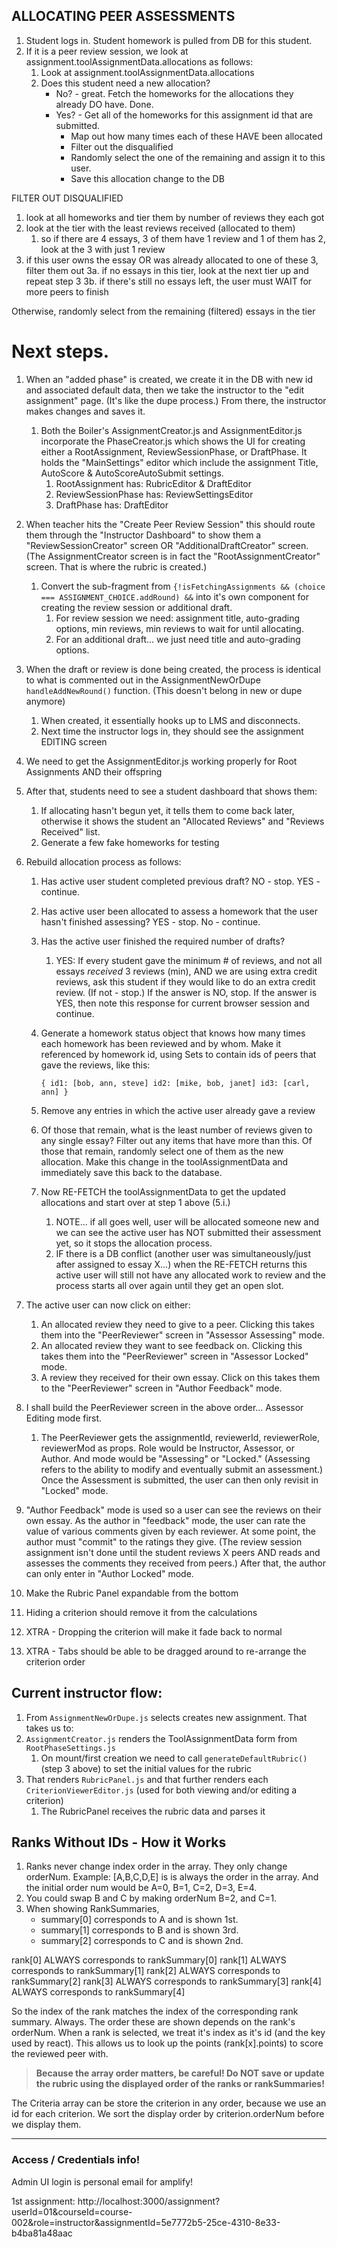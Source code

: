 ## ALLOCATING PEER ASSESSMENTS

1. Student logs in. Student homework is pulled from DB for this student.
2. If it is a peer review session, we look at assignment.toolAssignmentData.allocations as follows:
   1. Look at assignment.toolAssignmentData.allocations 
   1. Does this student need a new allocation?
      * No? - great. Fetch the homeworks for the allocations they already DO have. Done.
      * Yes? - Get all of the homeworks for this assignment id that are submitted.
         - Map out how many times each of these HAVE been allocated
         - Filter out the disqualified
         - Randomly select the one of the remaining and assign it to this user.
         - Save this allocation change to the DB
   
FILTER OUT DISQUALIFIED

1. look at all homeworks and tier them by number of reviews they each got
2. look at the tier with the least reviews received (allocated to them)
   1. so if there are 4 essays, 3 of them have 1 review and 1 of them has 2, look at the 3 with just 1 review
3. if this user owns the essay OR was already allocated to one of these 3, filter them out
   3a. if no essays in this tier, look at the next tier up and repeat step 3
   3b. if there's still no essays left, the user must WAIT for more peers to finish
   
Otherwise, randomly select from the remaining (filtered) essays in the tier
   
   



# Next steps.

1. When an "added phase" is created, we create it in the DB with new id and associated default data, then we take
   the instructor to the "edit assignment" page. (It's like the dupe process.) From there, the instructor makes changes
   and saves it.
      1. Both the Boiler's AssignmentCreator.js and AssignmentEditor.js incorporate the PhaseCreator.js which shows the UI
      for creating either a RootAssignment, ReviewSessionPhase, or DraftPhase. It holds the "MainSettings" editor which include
      the assignment Title, AutoScore & AutoScoreAutoSubmit settings.   
         1. RootAssignment has: RubricEditor & DraftEditor
         2. ReviewSessionPhase has: ReviewSettingsEditor
         3. DraftPhase has: DraftEditor

1. When teacher hits the "Create Peer Review Session" this should route them through the "Instructor Dashboard"
   to show them a "ReviewSessionCreator" screen OR "AdditionalDraftCreator" screen. (The AssignmentCreator screen
   is in fact the "RootAssignmentCreator" screen. That is where the rubric is created.)
   1. Convert the sub-fragment from `{!isFetchingAssignments && (choice === ASSIGNMENT_CHOICE.addRound) &&` into
      it's own component for creating the review session or additional draft.
      1. For review session we need: assignment title, auto-grading options, min reviews, 
         min reviews to wait for until allocating.
      1. For an additional draft... we just need title and auto-grading options.
2. When the draft or review is done being created, the process is identical to what is commented out
   in the AssignmentNewOrDupe `handleAddNewRound()` function. (This doesn't belong in new or dupe anymore)
   1. When created, it essentially hooks up to LMS and disconnects.
   2. Next time the instructor logs in, they should see the assignment EDITING screen
3. We need to get the AssignmentEditor.js working properly for Root Assignments AND their offspring
4. After that, students need to see a student dashboard that shows them:
   1. If allocating hasn't begun yet, it tells them to come back later, otherwise it shows the
      student an "Allocated Reviews" and "Reviews Received" list.
   1. Generate a few fake homeworks for testing
      
5. Rebuild allocation process as follows:
   1. Has active user student completed previous draft? NO - stop. YES - continue.
   1. Has active user been allocated to assess a homework that the user hasn't finished assessing? YES - stop. No - continue.
   1. Has the active user finished the required number of drafts?
         1. YES: If every student gave the minimum # of reviews, and not all essays _received_ 3 reviews (min), AND we
         are using extra credit reviews, ask this student if they would like to do an extra credit review. (If not - stop.)
            If the answer is NO, stop.
            If the answer is YES, then note this response for current browser session and continue.
   1. Generate a homework status object that knows how many times each homework has been reviewed and by whom.
      Make it referenced by homework id, using Sets to contain ids of peers that gave the reviews, like this:
      
      `{
         id1: [bob, ann, steve]
         id2: [mike, bob, janet]
         id3: [carl, ann]
      }`
   
   1. Remove any entries in which the active user already gave a review
   1. Of those that remain, what is the least number of reviews given to any single essay? Filter out any items
      that have more than this. Of those that remain, randomly select one of them as the new allocation. Make this
      change in the toolAssignmentData and immediately save this back to the database.
   1. Now RE-FETCH the toolAssignmentData to get the updated allocations and start over at step 1 above (5.i.)
         1. NOTE... if all goes well, user will be allocated someone new and we can see the active user has NOT submitted
         their assessment yet, so it stops the allocation process.
         2. IF there is a DB conflict (another user was simultaneously/just after assigned to essay X...) when the RE-FETCH
         returns this active user will still not have any allocated work to review and the process starts
         all over again until they get an open slot.
 
6. The active user can now click on either:
   1. An allocated review they need to give to a peer. Clicking this takes them into the "PeerReviewer" screen in "Assessor Assessing" mode.
   2. An allocated review they want to see feedback on. Clicking this takes them into the "PeerReviewer" screen in "Assessor Locked" mode.
   3. A review they received for their own essay. Click on this takes them to the "PeerReviewer" screen in "Author Feedback" mode.
   
7. I shall build the PeerReviewer screen in the above order... Assessor Editing mode first.
   1. The PeerReviewer gets the assignmentId, reviewerId, reviewerRole, reviewerMod as props. Role would be Instructor, Assessor, or Author.
      And mode would be "Assessing" or "Locked." (Assessing refers to the ability to modify and eventually submit an assessment.)
      Once the Assessment is submitted, the user can then only revisit in "Locked" mode.
   
8. "Author Feedback" mode is used so a user can see the reviews on their own essay. As the author in "feedback" mode, the
   user can rate the value of various comments given by each reviewer. At some point, the author must "commit" to the
   ratings they give. (The review session assignment isn't done until the student reviews X peers AND reads and assesses the comments
   they received from peers.) After that, the author can only enter in "Author Locked" mode.

  

1. Make the Rubric Panel expandable from the bottom
1. Hiding a criterion should remove it from the calculations
1. XTRA - Dropping the criterion will make it fade back to normal
1. XTRA - Tabs should be able to be dragged around to re-arrange the criterion order


## Current instructor flow:

1. From `AssignmentNewOrDupe.js` selects creates new assignment. That takes us to:
2. `AssignmentCreator.js` renders the ToolAssignmentData form from `RootPhaseSettings.js`
    1. On mount/first creation we need to call `generateDefaultRubric()` (step 3 above) to set
    the initial values for the rubric
3. That renders `RubricPanel.js` and that further renders each `CriterionViewerEditor.js` (used
   for both viewing and/or editing a criterion)
    1. The RubricPanel receives the rubric data and parses it
    
## Ranks Without IDs - How it Works

1. Ranks never change index order in the array. They only change orderNum. Example: [A,B,C,D,E] is 
is always the order in the array. And the initial order num would be A=0, B=1, C=2, D=3, E=4.
2. You could swap B and C by making orderNum B=2, and C=1.
3. When showing RankSummaries, 
   * summary[0] corresponds to A and is shown 1st.
   * summary[1] corresponds to B and is shown 3rd.
   * summary[2] corresponds to C and is shown 2nd.
    
rank[0] ALWAYS corresponds to rankSummary[0]
rank[1] ALWAYS corresponds to rankSummary[1] 
rank[2] ALWAYS corresponds to rankSummary[2]
rank[3] ALWAYS corresponds to rankSummary[3]
rank[4] ALWAYS corresponds to rankSummary[4]

So the index of the rank matches the index of the corresponding rank summary. Always.
The order these are shown depends on the rank's orderNum.
When a rank is selected, we treat it's index as it's id (and the key used by react). This allows us
to look up the points (rank[x].points) to score the reviewed peer with.

> __Because the array order matters, be careful! Do NOT save or update the rubric using the displayed
order of the ranks or rankSummaries!__

The Criteria array can be store the criterion in any order, because we use an id for each criterion. 
We sort the display order by criterion.orderNum before we display them.





-------

### Access / Credentials info!

Admin UI login is personal email for amplify!

1st assignment:
http://localhost:3000/assignment?userId=01&courseId=course-002&role=instructor&assignmentId=5e7772b5-25ce-4310-8e33-b4ba81a48aac

